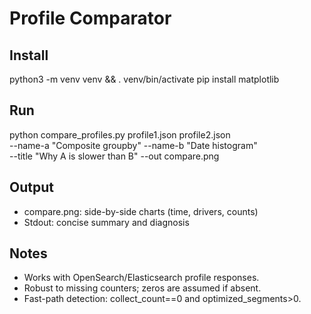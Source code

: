 # Profile Comparator

## Install
python3 -m venv venv && . venv/bin/activate
pip install matplotlib

## Run
python compare_profiles.py profile1.json profile2.json \
  --name-a "Composite groupby" --name-b "Date histogram" \
  --title "Why A is slower than B" --out compare.png

## Output
- compare.png: side-by-side charts (time, drivers, counts)
- Stdout: concise summary and diagnosis

## Notes
- Works with OpenSearch/Elasticsearch profile responses.
- Robust to missing counters; zeros are assumed if absent.
- Fast-path detection: collect_count==0 and optimized_segments>0.